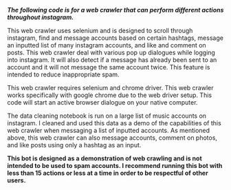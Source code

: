 ***The following code is for a web crawler that can perform different actions throughout instagram.***

This web crawler uses selenium and is designed to scroll through instagram, find and message accounts based on certain hashtags, message an inputted list of many instagram accounts, and  like and comment on posts. This web crawler deal with various pop up dialogues while logging into instagram. It will also detect if a message has already been sent to an account and it will not message the same account twice. This feature is intended to reduce inappropriate spam. 

This web crawler requires selenium and chrome driver. This web crawler works specifically with google chrome due to the web driver setup. This code will start an active browser dialogue on your native computer.

The data cleaning notebook is run on a large list of music accounts on instagram. I cleaned and used this data as a demo of the capabilities of this web crawler when messaging a list of inputted accounts. As mentioned above, this web crawler can also message accounts, comment on photos, and like posts using only a hashtag as an input.

**This bot is designed as a demonstration of web crawling and is not intended to be used to spam accounts. I recommend running this bot with less than 15 actions or less at a time in order to be respectful of other users.**
